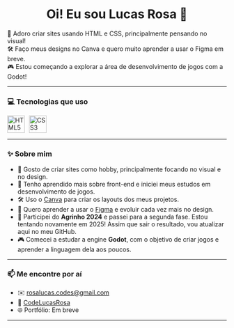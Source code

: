 <h1 align="center">Oi! Eu sou Lucas Rosa 👋</h1>

<p>
🎨 Adoro criar sites usando HTML e CSS, principalmente pensando no visual! <br>
🛠️ Faço meus designs no Canva e quero muito aprender a usar o Figma em breve. <br>
🎮 Estou começando a explorar a área de desenvolvimento de jogos com a Godot! <br>
</p>

---

### 💻 Tecnologias que uso

<div style="display: flex; gap: 10px;">
  <img src="https://cdn.jsdelivr.net/gh/devicons/devicon/icons/html5/html5-original.svg" height="40" alt="HTML5"/>
  <img src="https://cdn.jsdelivr.net/gh/devicons/devicon/icons/css3/css3-original.svg" height="40" alt="CSS3"/>
</div>

---

### ✨ Sobre mim

- 🚀 Gosto de criar sites como hobby, principalmente focando no visual e no design.
- 🧠 Tenho aprendido mais sobre front-end e iniciei meus estudos em desenvolvimento de jogos.
- 🛠️ Uso o [Canva](https://www.canva.com) para criar os layouts dos meus projetos.
- 🎯 Quero aprender a usar o [Figma](https://www.figma.com) e evoluir cada vez mais no design.
- 📝 Participei do **Agrinho 2024** e passei para a segunda fase. Estou tentando novamente em 2025! Assim que sair o resultado, vou atualizar aqui no meu GitHub.
- 🎮 Comecei a estudar a engine **Godot**, com o objetivo de criar jogos e aprender a linguagem dela aos poucos.

---

### 📫 Me encontre por aí

- ✉️ rosalucas.codes@gmail.com
- 💼 [CodeLucasRosa](www.linkedin.com/in/CodeLucasRosa)
- 🌐 Portfólio: Em breve

---
